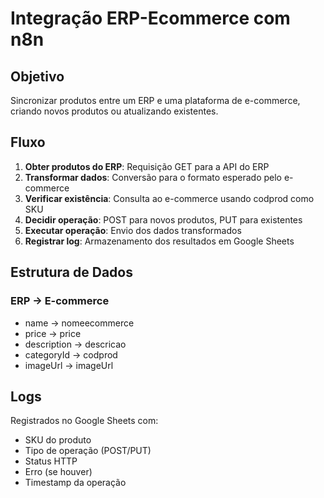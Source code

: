 # Integração ERP-Ecommerce com n8n

## Objetivo
Sincronizar produtos entre um ERP e uma plataforma de e-commerce, criando novos produtos ou atualizando existentes.

## Fluxo
1. **Obter produtos do ERP**: Requisição GET para a API do ERP
2. **Transformar dados**: Conversão para o formato esperado pelo e-commerce
3. **Verificar existência**: Consulta ao e-commerce usando codprod como SKU
4. **Decidir operação**: POST para novos produtos, PUT para existentes
5. **Executar operação**: Envio dos dados transformados
6. **Registrar log**: Armazenamento dos resultados em Google Sheets

## Estrutura de Dados
### ERP → E-commerce
- name → nomeecommerce
- price → price
- description → descricao
- categoryId → codprod
- imageUrl → imageUrl

## Logs
Registrados no Google Sheets com:
- SKU do produto
- Tipo de operação (POST/PUT)
- Status HTTP
- Erro (se houver)
- Timestamp da operação
